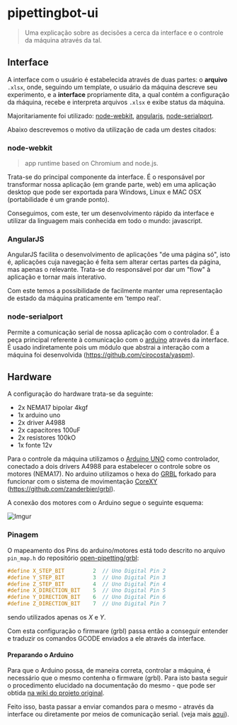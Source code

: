 # pipettingbot-ui

> Uma explicação sobre as decisões a cerca da interface e o controle da máquina através da tal.

## Interface

A interface com o usuário é estabelecida através de duas partes: o **arquivo** `.xlsx`, onde, seguindo um template, o usuário da máquina descreve seu experimento, e a **interface** propriamente dita, a qual contém a configuração da ḿáquina, recebe e interpreta arquivos `.xlsx` e exibe status da máquina.

Majoritariamente foi utilizado: [node-webkit](https://github.com/rogerwang/node-webkit), [angularjs](https://github.com/angular/angular.js), [node-serialport](https://github.com/voodootikigod/node-serialport).

Abaixo descrevemos o motivo da utilização de cada um destes citados:

### node-webkit

> app runtime based on Chromium and node.js.

Trata-se do principal componente da interface. É o responsável por transformar nossa aplicação (em grande parte, web) em uma aplicação desktop que pode ser exportada para Windows, Linux e MAC OSX (portabilidade é um grande ponto).

Conseguimos, com este, ter um desenvolvimento rápido da interface e utilizar da linguagem mais conhecida em todo o mundo: javascript.

### AngularJS

AngularJS facilita o desenvolvimento de aplicações "de uma página só", isto é, aplicações cuja navegação é feita sem alterar certas partes da página, mas apenas o relevante. Trata-se do responsável por dar um "flow" à aplicação e tornar mais interativo.

Com este temos a possibilidade de facilmente manter uma representação de estado da máquina praticamente em 'tempo real'.

### node-serialport

Permite a comunicação serial de nossa aplicação com o controlador. É a peça principal referente à comunicação com o [arduino](http://www.arduino.cc/) através da interface. É usado indiretamente pois um módulo que abstrai a interação com a máquina foi desenvolvida (https://github.com/cirocosta/yaspm).

## Hardware

A configuração do hardware trata-se da seguinte:

-	2x NEMA17 bipolar 4kgf
-	1x arduino uno
-	2x driver A4988
-	2x capacitores 100uF
-	2x resistores 100kO
-	1x fonte 12v

Para o controle da máquina utilizamos o [Arduino UNO](http://arduino.cc/en/Main/arduinoBoardUno) como controlador, conectado a dois drivers A4988 para estabelecer o controle sobre os motores (NEMA17). No arduino utilizamos o hexa do [GRBL](https://github.com/grbl/grbl) forkado para funcionar com o sistema de movimentação [CoreXY](http://corexy.com/theory.html) (https://github.com/zanderbier/grbl).

A conexão dos motores com o Arduino segue o seguinte esquema:

![Imgur](http://i.imgur.com/e5WNh0F.jpg)

### Pinagem

O mapeamento dos Pins do arduino/motores está todo descrito no arquivo `pin_map.h` do repositório [open-pipetting/grbl](https://github.com/open-pipetting/grbl):

```c
#define X_STEP_BIT         2  // Uno Digital Pin 2
#define Y_STEP_BIT         3  // Uno Digital Pin 3
#define Z_STEP_BIT         4  // Uno Digital Pin 4
#define X_DIRECTION_BIT    5  // Uno Digital Pin 5
#define Y_DIRECTION_BIT    6  // Uno Digital Pin 6
#define Z_DIRECTION_BIT    7  // Uno Digital Pin 7
```

sendo utilizados apenas os *X* e *Y*.

Com esta configuração o firmware (grbl) passa então a conseguir entender e traduzir os comandos GCODE enviados a ele através da interface.

#### Preparando o Arduino

Para que o Arduino possa, de maneira correta, controlar a máquina, é necessário que o mesmo contenha o firmware (grbl). Para isto basta seguir o procedimento elucidado na documentação do mesmo - que pode ser obtida [na wiki do projeto original](https://github.com/grbl/grbl/wiki/Flashing-Grbl-to-an-Arduino).

Feito isso, basta passar a enviar comandos para o mesmo - através da interface ou diretamente por meios de comunicação serial. (veja mais [aqui](https://github.com/grbl/grbl/wiki/Using-Grbl)).


